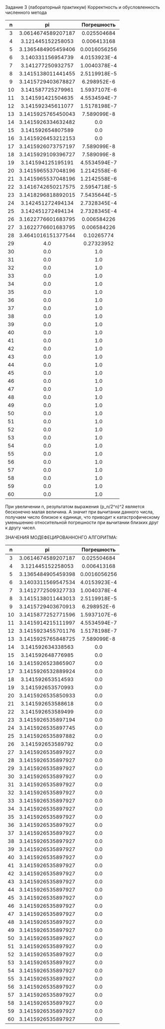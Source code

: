 Задание 3 (лабораторный практикум)
Корректность и обусловленность численного метода

|n|pi|Погрешность|
|:---:|:--------------------------:|:------------:|
|3|3.0614674589207187|0.025504684|
|4|3.121445152258053|0.006413168|
|5|3.1365484905459406|0.0016056256|
|6|3.140331156954739|4.0153923E-4|
|7|3.141277250932757|1.0040378E-4|
|8|3.1415138011441455|2.5119918E-5|
|9|3.1415729403678827|6.298952E-6|
|10|3.141587725279961|1.5937107E-6|
|11|3.141591421504635|4.5534594E-7|
|12|3.141592345611077|1.5178198E-7|
|13|3.1415925765450043|7.589099E-8|
|14|3.1415926334632482|0.0|
|15|3.141592654807589|0.0|
|16|3.1415926453212153|0.0|
|17|3.1415926073757197|7.589099E-8|
|18|3.1415929109396727|7.589099E-8|
|19|3.141594125195191|4.5534594E-7|
|20|3.1415965537048196|1.2142558E-6|
|21|3.1415965537048196|1.2142558E-6|
|22|3.1416742650217575|2.5954718E-5|
|23|3.1418296818892015|7.5435644E-5|
|24|3.142451272494134|2.7328345E-4|
|25|3.142451272494134|2.7328345E-4|
|26|3.1622776601683795|0.006584226|
|27|3.1622776601683795|0.006584226|
|28|3.4641016151377544|0.10265774|
|29|4.0|0.27323952|
|30|0.0|1.0|
|31|0.0|1.0|
|32|0.0|1.0|
|33|0.0|1.0|
|34|0.0|1.0|
|35|0.0|1.0|
|36|0.0|1.0|
|37|0.0|1.0|
|38|0.0|1.0|
|39|0.0|1.0|
|40|0.0|1.0|
|41|0.0|1.0|
|42|0.0|1.0|
|43|0.0|1.0|
|44|0.0|1.0|
|45|0.0|1.0|
|46|0.0|1.0|
|47|0.0|1.0|
|48|0.0|1.0|
|49|0.0|1.0|
|50|0.0|1.0|
|51|0.0|1.0|
|52|0.0|1.0|
|53|0.0|1.0|
|54|0.0|1.0|
|55|0.0|1.0|
|56|0.0|1.0|
|57|0.0|1.0|
|58|0.0|1.0|
|59|0.0|1.0|
|60|0.0|1.0|

При увеличении n, результатом выражения (p_n/2^n)^2 является бесконечно малая величина. А значит при вычитании данного числа, получаем число близкое к единице, что приводит к катастрофическому уменьшению относительной погрешности при вычитании близких друг к другу чисел.


ЗНАЧЕНИЯ МОДЕФЕЦИРОВАННОНГО АЛГОРИТМА:

|n|pi|Погрешность|
|:---:|:--------------------------:|:------------:|
|3 | 3.0614674589207187  | 0.025504684|
|4 | 3.121445152258053  | 0.006413168|
|5 | 3.1365484905459398  | 0.0016056256|
|6 | 3.1403311569547534  | 4.0153923E-4|
|7 | 3.1412772509327733  | 1.0040378E-4|
|8 | 3.1415138011443013  | 2.5119918E-5|
|9 | 3.1415729403670913  | 6.298952E-6|
|10 | 3.1415877252771596  | 1.5937107E-6|
|11 | 3.1415914215111997  | 4.5534594E-7|
|12 | 3.1415923455701176  | 1.5178198E-7|
|13 | 3.1415925765848725  | 7.589099E-8|
|14 | 3.141592634338563  | 0.0|
|15 | 3.141592648776985  | 0.0|
|16 | 3.1415926523865907  | 0.0|
|17 | 3.1415926532889924  | 0.0|
|18 | 3.141592653514593  | 0.0|
|19 | 3.141592653570993  | 0.0|
|20 | 3.1415926535850933  | 0.0|
|21 | 3.141592653588618  | 0.0|
|22 | 3.141592653589499  | 0.0|
|23 | 3.1415926535897194  | 0.0|
|24 | 3.1415926535897745  | 0.0|
|25 | 3.1415926535897882  | 0.0|
|26 | 3.141592653589792  | 0.0|
|27 | 3.1415926535897927  | 0.0|
|28 | 3.1415926535897927  | 0.0|
|29 | 3.1415926535897927  | 0.0|
|30 | 3.1415926535897927  | 0.0|
|31 | 3.1415926535897927  | 0.0|
|32 | 3.1415926535897927  | 0.0|
|33 | 3.1415926535897927  | 0.0|
|34 | 3.1415926535897927  | 0.0|
|35 | 3.1415926535897927  | 0.0|
|36 | 3.1415926535897927  | 0.0|
|37 | 3.1415926535897927  | 0.0|
|38 | 3.1415926535897927  | 0.0|
|39 | 3.1415926535897927  | 0.0|
|40 | 3.1415926535897927  | 0.0|
|41 | 3.1415926535897927  | 0.0|
|42 | 3.1415926535897927  | 0.0|
|43 | 3.1415926535897927  | 0.0|
|44 | 3.1415926535897927  | 0.0|
|45 | 3.1415926535897927  | 0.0|
|46 | 3.1415926535897927  | 0.0|
|47 | 3.1415926535897927  | 0.0|
|48 | 3.1415926535897927  | 0.0|
|49 | 3.1415926535897927  | 0.0|
|50 | 3.1415926535897927  | 0.0|
|51 | 3.1415926535897927  | 0.0|
|52 | 3.1415926535897927  | 0.0|
|53 | 3.1415926535897927  | 0.0|
|54 | 3.1415926535897927  | 0.0|
|55 | 3.1415926535897927  | 0.0|
|56 | 3.1415926535897927  | 0.0|
|57 | 3.1415926535897927  | 0.0|
|58 | 3.1415926535897927  | 0.0|
|59 | 3.1415926535897927  | 0.0|
|60 | 3.1415926535897927  | 0.0|